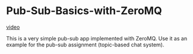# Pub-Sub-Basics-with-ZeroMQ

[video](https://youtu.be/epVYX1e9_aU)

This is a very simple pub-sub app implemented with ZeroMQ. Use it as an example for the pub-sub assignment (topic-based chat system).
